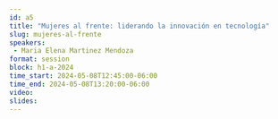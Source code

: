 ```yaml
---
id: a5
title: "Mujeres al frente: liderando la innovación en tecnología"
slug: mujeres-al-frente
speakers:
 - Maria Elena Martinez Mendoza
format: session
block: h1-a-2024
time_start: 2024-05-08T12:45:00-06:00
time_end: 2024-05-08T13:20:00-06:00
video:
slides:
---
```

